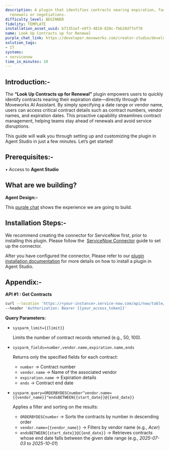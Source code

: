 ```yaml
---
description: A plugin that identifies contracts nearing expiration, facilitating timely
  renewals or negotiations.
difficulty_level: BEGINNER
fidelity: TEMPLATE
installation_asset_uuid: b71351ef-e9f3-4810-820c-fbb28df7ef78
name: Look Up Contracts up for Renewal
purple_chat_link: https://developer.moveworks.com/creator-studio/developer-tools/purple-chat/?conversation=%7B%22startTimestamp%22%3A%2211%3A43+AM%22%2C%22messages%22%3A%5B%7B%22parts%22%3A%5B%7B%22richText%22%3A%22%3Cp%3EShow+me+contracts+nearing+expiration%3C%2Fp%3E%22%7D%5D%2C%22role%22%3A%22user%22%7D%2C%7B%22parts%22%3A%5B%7B%22richText%22%3A%22%3Cp%3EI+can+find+contracts+nearing+expiration+in+%3Cb%3EServiceNow%3C%2Fb%3E.+By+default%2C+I%27ll+look+for+contracts+expiring+in+the+next+90+days.+Do+you+want+to+use+a+different+timeframe+or+add+other+filters%2C+like+vendor+name%3F%3C%2Fp%3E%22%7D%2C%7B%22buttons%22%3A%5B%7B%22buttonText%22%3A%22Use+90+days%22%2C%22style%22%3A%22filled%22%7D%2C%7B%22buttonText%22%3A%22Set+a+different+timeframe%22%2C%22style%22%3A%22outlined%22%7D%2C%7B%22buttonText%22%3A%22Filter+by+Vendor%22%2C%22style%22%3A%22outlined%22%7D%5D%7D%5D%2C%22role%22%3A%22assistant%22%7D%2C%7B%22parts%22%3A%5B%7B%22richText%22%3A%22%3Cp%3EUse+90+days%3C%2Fp%3E%22%7D%5D%2C%22role%22%3A%22user%22%7D%2C%7B%22parts%22%3A%5B%7B%22reasoningSteps%22%3A%5B%7B%22richText%22%3A%22Searching+ServiceNow+for+contracts+expiring+in+the+next+90+days.%22%2C%22status%22%3A%22pending%22%7D%2C%7B%22richText%22%3A%22Found+5+contracts.%22%2C%22status%22%3A%22success%22%7D%5D%7D%2C%7B%22richText%22%3A%22%3Cp%3EHere+are+the+top+3+contracts+in+%3Cstrong%3EServiceNow%3C%2Fstrong%3E+expiring+in+the+next+90+days%3A%3C%2Fp%3E%5Cn%3Cul%3E%5Cn++%3Cli%3E%3Cstrong%3ECTR-00123+%28Global+Tech+Solutions%29%3C%2Fstrong%3E+-+Expires+in+30+days%3C%2Fli%3E%5Cn++%3Cli%3E%3Cstrong%3ECTR-00456+%28Innovate+Inc.%29%3C%2Fstrong%3E+-+Expires+in+62+days%3C%2Fli%3E%5Cn++%3Cli%3E%3Cstrong%3ECTR-00789+%28Data+Systems+LLC%29%3C%2Fstrong%3E+-+Expires+in+85+days%3C%2Fli%3E%5Cn%3C%2Ful%3E%22%7D%2C%7B%22citations%22%3A%5B%7B%22citationTitle%22%3A%22CTR-00123%22%2C%22connectorName%22%3A%22servicenow%22%7D%2C%7B%22citationTitle%22%3A%22CTR-00456%22%2C%22connectorName%22%3A%22servicenow%22%7D%2C%7B%22citationTitle%22%3A%22CTR-00789%22%2C%22connectorName%22%3A%22servicenow%22%7D%5D%7D%5D%2C%22role%22%3A%22assistant%22%7D%5D%7D
solution_tags:
- IT
systems:
- servicenow
time_in_minutes: 10
---
```


## **Introduction:-**

The **“Look Up Contracts up for Renewal”** plugin empowers users to quickly identify contracts nearing their expiration date—directly through the Moveworks AI Assistant. By simply specifying a date range or vendor name, users can access critical contract details such as contract numbers, vendor names, and expiration dates. This proactive capability streamlines contract management, helping teams stay ahead of renewals and avoid service disruptions.

This guide will walk you through setting up and customizing the plugin in Agent Studio in just a few minutes. Let’s get started!

## **Prerequisites:-**

• Access to **Agent Studio**

## **What are we building?**

**Agent Design:-**

This [purple chat](https://developer.moveworks.com/creator-studio/developer-tools/purple-chat/?conversation=%7B%22startTimestamp%22%3A%2211%3A43+AM%22%2C%22messages%22%3A%5B%7B%22parts%22%3A%5B%7B%22richText%22%3A%22%3Cp%3EShow+me+contracts+nearing+expiration%3C%2Fp%3E%22%7D%5D%2C%22role%22%3A%22user%22%7D%2C%7B%22parts%22%3A%5B%7B%22richText%22%3A%22%3Cp%3EI+can+find+contracts+nearing+expiration+in+%3Cb%3EServiceNow%3C%2Fb%3E.+By+default%2C+I%27ll+look+for+contracts+expiring+in+the+next+90+days.+Do+you+want+to+use+a+different+timeframe+or+add+other+filters%2C+like+vendor+name%3F%3C%2Fp%3E%22%7D%2C%7B%22buttons%22%3A%5B%7B%22buttonText%22%3A%22Use+90+days%22%2C%22style%22%3A%22filled%22%7D%2C%7B%22buttonText%22%3A%22Set+a+different+timeframe%22%2C%22style%22%3A%22outlined%22%7D%2C%7B%22buttonText%22%3A%22Filter+by+Vendor%22%2C%22style%22%3A%22outlined%22%7D%5D%7D%5D%2C%22role%22%3A%22assistant%22%7D%2C%7B%22parts%22%3A%5B%7B%22richText%22%3A%22%3Cp%3EUse+90+days%3C%2Fp%3E%22%7D%5D%2C%22role%22%3A%22user%22%7D%2C%7B%22parts%22%3A%5B%7B%22reasoningSteps%22%3A%5B%7B%22richText%22%3A%22Searching+ServiceNow+for+contracts+expiring+in+the+next+90+days.%22%2C%22status%22%3A%22pending%22%7D%2C%7B%22richText%22%3A%22Found+5+contracts.%22%2C%22status%22%3A%22success%22%7D%5D%7D%2C%7B%22richText%22%3A%22%3Cp%3EHere+are+the+top+3+contracts+in+%3Cstrong%3EServiceNow%3C%2Fstrong%3E+expiring+in+the+next+90+days%3A%3C%2Fp%3E%5Cn%3Cul%3E%5Cn++%3Cli%3E%3Cstrong%3ECTR-00123+%28Global+Tech+Solutions%29%3C%2Fstrong%3E+-+Expires+in+30+days%3C%2Fli%3E%5Cn++%3Cli%3E%3Cstrong%3ECTR-00456+%28Innovate+Inc.%29%3C%2Fstrong%3E+-+Expires+in+62+days%3C%2Fli%3E%5Cn++%3Cli%3E%3Cstrong%3ECTR-00789+%28Data+Systems+LLC%29%3C%2Fstrong%3E+-+Expires+in+85+days%3C%2Fli%3E%5Cn%3C%2Ful%3E%22%7D%2C%7B%22citations%22%3A%5B%7B%22citationTitle%22%3A%22CTR-00123%22%2C%22connectorName%22%3A%22servicenow%22%7D%2C%7B%22citationTitle%22%3A%22CTR-00456%22%2C%22connectorName%22%3A%22servicenow%22%7D%2C%7B%22citationTitle%22%3A%22CTR-00789%22%2C%22connectorName%22%3A%22servicenow%22%7D%5D%7D%5D%2C%22role%22%3A%22assistant%22%7D%5D%7D) shows the experience we are going to build.

## **Installation Steps:-**

We recommend creating the connector for ServiceNow first, prior to installing this plugin. Please follow the  [ServiceNow Connector](https://developer.moveworks.com/marketplace/package/?id=servicenow&hist=home) guide to set up the connector.

After you have configured the connector, Please refer to our [plugin installation documentation](https://help.moveworks.com/docs/ai-agent-marketplace-installation) for more details on how to install a plugin in Agent Studio.

## **Appendix:-**

**API #1 : Get Contracts** 

```bash
curl --location 'https://<your-instance>.service-now.com/api/now/table/ast_contract?sysparm_limit={{limit}}&sysparm_fields=number%2Cvendor.name%2Cexpiration.name%2Cends&sysparm_query=ORDERBYDESCnumber%5Evendor.name%3D{{vendor_name}}%5EendsBETWEEN{{start_date}}%40{{end_date}}' \
--header 'Authorization: Bearer {{your_access_token}}'
```

**Query Parameters:**

- `sysparm_limit={{limit}}`
    
    Limits the number of contract records returned (e.g., 50, 100).
    
- `sysparm_fields=number,vendor.name,expiration.name,ends`
    
    Returns only the specified fields for each contract:
    
    - `number` → Contract number
    - `vendor.name` → Name of the associated vendor
    - `expiration.name` → Expiration details
    - `ends` → Contract end date
- `sysparm_query=ORDERBYDESCnumber^vendor.name={{vendor_name}}^endsBETWEEN{{start_date}}@{{end_date}}`
    
    Applies a filter and sorting on the results:
    
    - `ORDERBYDESCnumber` → Sorts the contracts by number in descending order
    - `vendor.name={{vendor_name}}` → Filters by vendor name (e.g., *Acer*)
    - `endsBETWEEN{{start_date}}@{{end_date}}` → Retrieves contracts whose end date falls between the given date range (e.g., *2025-07-03 to 2025-10-01*)
